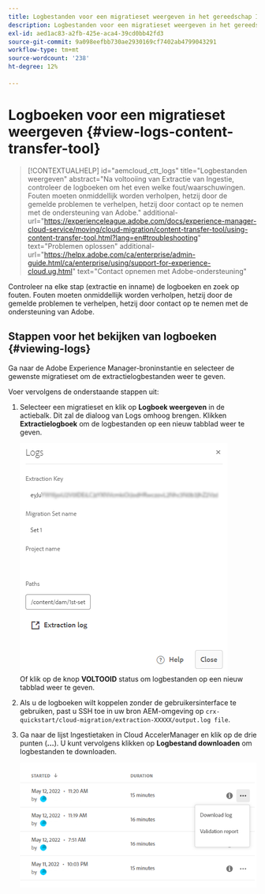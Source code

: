 ```yaml
---
title: Logbestanden voor een migratieset weergeven in het gereedschap Inhoud overbrengen
description: Logbestanden voor een migratieset weergeven in het gereedschap Inhoud overbrengen
exl-id: aed1ac83-a2fb-425e-aca4-39cd0bb42fd3
source-git-commit: 9a098eefbb730ae2930169cf7402ab4799043291
workflow-type: tm+mt
source-wordcount: '238'
ht-degree: 12%

---
```


# Logboeken voor een migratieset weergeven {#view-logs-content-transfer-tool}


>[!CONTEXTUALHELP]
>id="aemcloud_ctt_logs"
>title="Logbestanden weergeven"
>abstract="Na voltooiing van Extractie van Ingestie, controleer de logboeken om het even welke fout/waarschuwingen. Fouten moeten onmiddellijk worden verholpen, hetzij door de gemelde problemen te verhelpen, hetzij door contact op te nemen met de ondersteuning van Adobe."
>additional-url="https://experienceleague.adobe.com/docs/experience-manager-cloud-service/moving/cloud-migration/content-transfer-tool/using-content-transfer-tool.html?lang=en#troubleshooting" text="Problemen oplossen"
>additional-url="https://helpx.adobe.com/ca/enterprise/admin-guide.html/ca/enterprise/using/support-for-experience-cloud.ug.html" text="Contact opnemen met Adobe-ondersteuning"

Controleer na elke stap (extractie en inname) de logboeken en zoek op fouten.  Fouten moeten onmiddellijk worden verholpen, hetzij door de gemelde problemen te verhelpen, hetzij door contact op te nemen met de ondersteuning van Adobe.

## Stappen voor het bekijken van logboeken {#viewing-logs}

Ga naar de Adobe Experience Manager-broninstantie en selecteer de gewenste migratieset om de extractielogbestanden weer te geven.

Voer vervolgens de onderstaande stappen uit:

1. Selecteer een migratieset en klik op **Logboek weergeven** in de actiebalk. Dit zal de dialoog van Logs omhoog brengen. Klikken **Extractielogboek** om de logbestanden op een nieuw tabblad weer te geven.

   ![afbeelding](/help/journey-migration/content-transfer-tool/assets-ctt/cttcam25.png) \
   Of klik op de knop **VOLTOOID** status om logbestanden op een nieuw tabblad weer te geven.

1. Als u de logboeken wilt koppelen zonder de gebruikersinterface te gebruiken, past u SSH toe in uw bron AEM-omgeving op `crx-quickstart/cloud-migration/extraction-XXXXX/output.log file`.

1. Ga naar de lijst Ingestietaken in Cloud AccelerManager en klik op de drie punten (**...**). U kunt vervolgens klikken op **Logbestand downloaden** om logbestanden te downloaden.

   ![afbeelding](/help/journey-migration/content-transfer-tool/assets-ctt/cttcam28.png)
